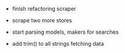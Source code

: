 - finish refactoring scraper

- scrape two more stores

- start parsing models, makers for searches

- add trim() to all strings fetching data
